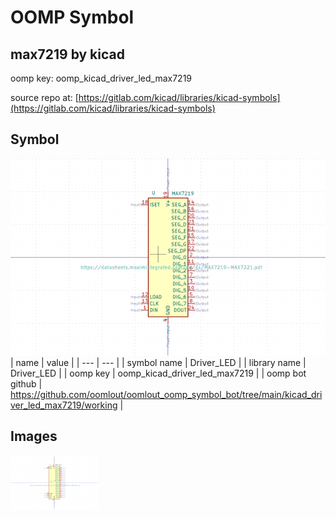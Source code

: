 # OOMP Symbol  
## max7219  by kicad  
  
oomp key: oomp_kicad_driver_led_max7219  
  
source repo at: [https://gitlab.com/kicad/libraries/kicad-symbols](https://gitlab.com/kicad/libraries/kicad-symbols)  
## Symbol  
  
[![working.png](working_600.png)](working.png)  
| name | value | 
| --- | --- | 
| symbol name | Driver_LED | 
| library name | Driver_LED | 
| oomp key | oomp_kicad_driver_led_max7219 | 
| oomp bot github | https://github.com/oomlout/oomlout_oomp_symbol_bot/tree/main/kicad_driver_led_max7219/working | 
## Images  
  
[![working.png](working_140.png)](working.png)  
